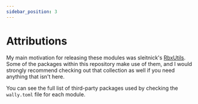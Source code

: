 ```yaml
---
sidebar_position: 3
---
```


# Attributions

My main motivation for releasing these modules was sleitnick's [RbxUtils](https://github.com/Sleitnick/RbxUtil). Some of the packages within this repository make use of them, and I would strongly recommend checking out that collection as well if you need anything that isn't here.

You can see the full list of third-party packages used by checking the `wally.toml` file for each module.
